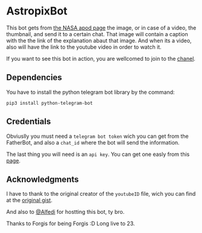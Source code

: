 # AstropixBot

This bot gets from [the NASA apod page](https://apod.nasa.gov/apod/astropix.html) the image, 
or in case of a video, the thumbnail, and send it to a certain chat.
That image will contain a caption with the the link of the explanation abaut that image. 
And when its a video, also will have the link to the youtube video in order to watch it.

If you want to see this bot in action, you are wellcomed to join to the [chanel](https://t.me/AstropixChanel).
## Dependencies

You have to install the python telegram bot library by the command:

```pip3 install python-telegram-bot```

## Credentials

Obviuslly you must need a `telegram bot token` wich you can get from the FatherBot, and also a `chat_id` where the bot will send the information.

The last thing you will need is an `api key`. You can get one easly from this [page](https://api.nasa.gov/index.html#apply-for-an-api-key).

## Acknowledgments

I have to thank to the original creator of the `youtubeID` file, wich you can find at the [original gist](https://gist.github.com/kmonsoor/2a1afba4ee127cce50a0).

And also to [@Alfedi](https://github.com/Alfedi) for hostting this bot, ty bro.

Thanks to Forgis for being Forgis :D Long live to 23.
